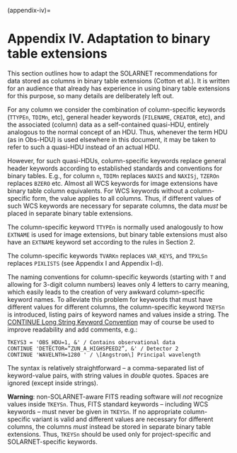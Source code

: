 (appendix-iv)=
# Appendix IV. Adaptation to binary table extensions

This section outlines how to adapt the SOLARNET recommendations for data stored as columns in binary table extensions (Cotton et al.). It is written for an audience that already has experience in using binary table extensions for this purpose, so many details are deliberately left out.

For any column we consider the combination of column-specific keywords (`TTYPEn`, `TDIMn`, etc), general header keywords (`FILENAME`, `CREATOR`, etc), and the associated (column) data as a self-contained quasi-HDU, entirely analogous to the normal concept of an HDU. Thus, whenever the term HDU (as in Obs-HDU) is used elsewhere in this document, it may be taken to refer to such a quasi-HDU instead of an actual HDU.

However, for such quasi-HDUs, column-specific keywords replace general header keywords according to established standards and conventions for binary tables. E.g., for column `n`, `TDIMn` replaces `NAXIS` and `NAXISj`, `TZEROn` replaces `BZERO` etc. Almost all WCS keywords for image extensions have binary table column equivalents. For WCS keywords without a column-specific form, the value applies to all columns. Thus, if different values of such WCS keywords are necessary for separate columns, the data _must_ be placed in separate binary table extensions.

The column-specific keyword `TTYPEn` is normally used analogously to how `EXTNAME` is used for image extensions, but binary table extensions must also have an `EXTNAME` keyword set according to the rules in Section 2.

The column-specific keywords `TVARKn` replaces `VAR_KEYS`, and `TPXLSn` replaces `PIXLISTS` (see Appendix I and Appendix I-d).

The naming conventions for column-specific keywords (starting with `T` and allowing for 3-digit column numbers) leaves only 4 letters to carry meaning, which easily leads to the creation of very awkward column-specific keyword names. To alleviate this problem for keywords that must have different values for different columns, the column-specific keyword `TKEYSn` is introduced, listing pairs of keyword names and values inside a string. The [CONTINUE Long String Keyword Convention](https://fits.gsfc.nasa.gov/registry/continue_keyword.html) may of course be used to improve readability and add comments, e.g.:

```
TKEYS3 = 'OBS_HDU=1, &' / Contains observational data  
CONTINUE 'DETECTOR=”ZUN_A_HIGHSPEED2”, &' / Detector 2  
CONTINUE 'WAVELNTH=1280 ' / \[Angstrom\] Principal wavelength
```

The syntax is relatively straightforward – a comma-separated list of keyword-value pairs, with string values in _double_ quotes. Spaces are ignored (except inside strings).

**Warning**: non-SOLARNET-aware FITS reading software will _not_ recognize values inside `TKEYSn`. Thus, FITS standard keywords – including WCS keywords – must never be given in `TKEYSn`. If no appropriate column-specific variant is valid and different values are necessary for different columns, the columns _must_ instead be stored in separate binary table extensions. Thus, `TKEYSn` should be used only for project-specific and SOLARNET-specific keywords.